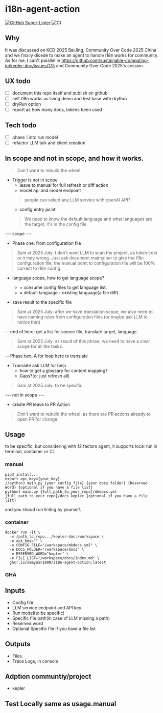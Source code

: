 # i18n-agent-action

[![GitHub Super-Linter](https://github.com/actions/hello-world-docker-action/actions/workflows/linter.yml/badge.svg)](https://github.com/super-linter/super-linter)
![CI](https://github.com/actions/hello-world-docker-action/actions/workflows/ci.yml/badge.svg)

## Why
It was discussed on KCD 2025 BeiJing, Community Over Code 2025 China and we finally dicede to make an agent to handle i18n works for community.
As for me, I can't parallel in https://github.com/sustainable-computing-io/kepler-doc/issues/175 and Community Over Code 2025's session.

## UX todo
- [ ] document this repo itself and publish on github
- [ ] self i18n works as living demo and test base with dryRun
- [ ] dryRun option
- [ ] report as how many docs, tokens been used

## Tech todo
- [ ] phase 1 into run model
- [ ] refactor LLM talk and client creation

## In scope and not in scope, and how it works.

> Don't want to rebuild the wheel.
- Trigger is not in scope
	- leave to manual for full refresh or diff action
  - model api and model endpoint
  > people can select any LLM service with openAI API?
	- config entry point
  > We need to know the default language and what languages are the target, it's in the config file.

--- scope ---
- Phase one: from configuration file
> Sam at 2025 July: I don't want LLM to scan the project, as token cost or it may wrong. Just ask document maintainer to give the i18n configuration file, the manual point to configuration file will be 100% correct to i18n config.

- language scope, how to get language scope?
	- = consume config files to get language list.
	- = default language - existing language(a file diff)

- save result to the specific file
> Sam at 2025 July: after we have translation scope, we also need to have naming rules from configuration files.(or maybe ask LLM to notice that)

-- end of here: get a list for source file, translate target, language.
> Sam at 2025 July: as result of this phase, we need to have a clear scope for all the tasks.

-- Phase two, A for loop here to translate
- Translate ask LLM for help
	- how to get a glossary for content mapping?
	- Gaps?(or just refresh all)

> Sam at 2025 July: to be specific.

--- not in scope ---
- create PR leave to PR Action

> Don't want to rebuild the wheel. as there are PR actions already to open PR for change.

## Usage
to be specific, but considering with 12 factors agent, it supports local run in terminal, container or CI.

### manual
```
pip3 install...
export api_key={your_key}
//python3 main.py {your config file} {your docs folder} {Reserved Word} {optional if you have a file list}
python3 main.py {full_path_to_your_repo}/mkdocs.yml {full_path_to_your_repo}/docs kepler {optional if you have a file list}
```
and you shoud run linting by yourself.

### container
```
docker run -it \
  -v /path_to_repo.../kepler-doc:/workspace \
  -e api_key="" \
  -e CONFIG_FILE="/workspace/mkdocs.yml" \
  -e DOCS_FOLDER="/workspace/docs" \
  -e RESERVED_WORD="kepler" \
  -e FILE_LIST="/workspace/docs/index.md" \
  ghcr.io/samyuan1990/i18n-agent-action:latest
```
### GHA


## Inputs
- Config file
- LLM service endpoint and API key
- Run model(to be specific)
- Specific file path(in case of LLM missing a path)
- Reserved word
- Optional Specific file if you have a file list

## Outputs
- Files.
- Trace Logs, in console

## Adption communtiy/project
- kepler

## Test Locally same as usage.manual
